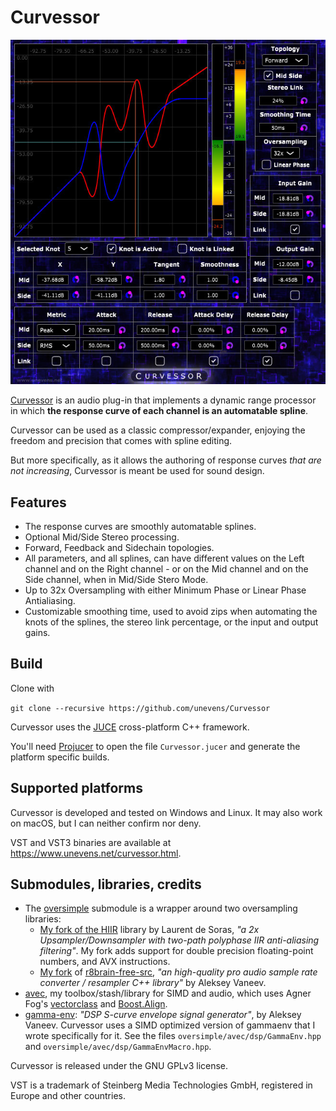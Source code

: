 # Curvessor

![Curvessor GUI](Images/screenshot.jpg?raw=true 'screenshot')

[Curvessor](https://www.unevens.net/curvessor.html) is an audio plug-in that implements a dynamic range processor in which **the response curve of each channel is an automatable spline**.

Curvessor can be used as a classic compressor/expander, enjoying the freedom and precision that comes with spline editing.

But more specifically, as it allows the authoring of response curves _that are not increasing_, Curvessor is meant be used for sound design.

## Features

- The response curves are smoothly automatable splines.
- Optional Mid/Side Stereo processing.
- Forward, Feedback and Sidechain topologies.
- All parameters, and all splines, can have different values on the Left channel and on the Right channel - or on the Mid channel and on the Side channel, when in Mid/Side Stero Mode.
- Up to 32x Oversampling with either Minimum Phase or Linear Phase Antialiasing.
- Customizable smoothing time, used to avoid zips when automating the knots of the splines, the stereo link percentage, or the input and output gains.

## Build

Clone with

`git clone --recursive https://github.com/unevens/Curvessor`

Curvessor uses the [JUCE](https://github.com/WeAreROLI/JUCE) cross-platform C++ framework.

You'll need [Projucer](https://shop.juce.com/get-juce) to open the file `Curvessor.jucer` and generate the platform specific builds.

## Supported platforms

Curvessor is developed and tested on Windows and Linux. It may also work on macOS, but I can neither confirm nor deny.

VST and VST3 binaries are available at https://www.unevens.net/curvessor.html.

## Submodules, libraries, credits

- The [oversimple](https://github.com/unevens/hiir) submodule is a wrapper around two oversampling libraries:
    - [My fork of the HIIR](https://github.com/unevens/hiir) library by Laurent de Soras, *"a 2x Upsampler/Downsampler with two-path polyphase IIR anti-aliasing filtering"*. My fork adds support for double precision floating-point numbers, and AVX instructions.
    - [My fork](https://github.com/unevens/r8brain/tree/include)  of [r8brain-free-src](https://github.com/avaneev/r8brain-free-src), *"an high-quality pro
  audio sample rate converter / resampler C++ library"* by Aleksey Vaneev.
- [avec](https://github.com/unevens/avec), my toolbox/stash/library for SIMD and audio, which uses Agner Fog's [vectorclass](https://github.com/vectorclass/version2) and [Boost.Align](https://www.boost.org/doc/libs/1_71_0/doc/html/align.html).
- [gamma-env](https://github.com/avaneev/gammaenv): *"DSP S-curve envelope signal generator"*, by Aleksey Vaneev. Curvessor uses a SIMD optimized version of gammaenv that I wrote specifically for it. See the files `oversimple/avec/dsp/GammaEnv.hpp` and `oversimple/avec/dsp/GammaEnvMacro.hpp`.

Curvessor is released under the GNU GPLv3 license.

VST is a trademark of Steinberg Media Technologies GmbH, registered in Europe and other countries.
